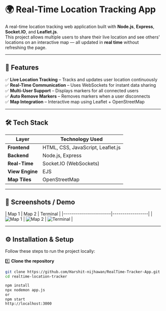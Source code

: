 # 🌍 Real-Time Location Tracking App

A real-time location tracking web application built with **Node.js**, **Express**, **Socket.IO**, and **Leaflet.js**.  
This project allows multiple users to share their live location and see others' locations on an interactive map — all updated in **real time** without refreshing the page.  

---

## 🚀 Features

✅ **Live Location Tracking** – Tracks and updates user location continuously  
✅ **Real-Time Communication** – Uses WebSockets for instant data sharing  
✅ **Multi-User Support** – Displays markers for all connected users  
✅ **Auto Remove Markers** – Removes markers when a user disconnects  
✅ **Map Integration** – Interactive map using Leaflet + OpenStreetMap  

---

## 🛠️ Tech Stack

| Layer       | Technology Used |
|------------|----------------|
| **Frontend** | HTML, CSS, JavaScript, Leaflet.js |
| **Backend**  | Node.js, Express |
| **Real-Time** | Socket.IO (WebSockets) |
| **View Engine** | EJS |
| **Map Tiles** | OpenStreetMap |

---

## 📸 Screenshots / Demo

| Map 1 | Map 2 | Terminal |
|------------------------|------------------|
| ![Map 1](https://github.com/user-attachments/assets/4e1e9bac-c4c5-45dd-ba73-b4926d7c6b4d) | ![Map 2](https://github.com/user-attachments/assets/b0fc2fba-4e27-45af-9915-721a888ec981) | ![Terminal](https://github.com/user-attachments/assets/9e5533f8-60ce-47f4-9fec-77b5c8d0bcc4) |


---

## ⚙️ Installation & Setup

Follow these steps to run the project locally:

1️⃣ **Clone the repository**
```bash
git clone https://github.com/Harshit-nijhawan/RealTime-Tracker-App.git
cd realtime-location-tracker

npm install
npx nodemon app.js
or 
npm start
http://localhost:3000
